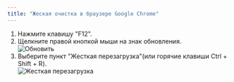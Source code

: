 ```yaml
---
title: "Жеская очистка в браузере Google Chrome"
---
```

1. Нажмите клавишу "F12".
2. Щелкните правой кнопкой мыши на знак обновления.  
![Обновить](\obnovlenie.PNG)
3. Выберите пункт "Жесткая перезагрузка"(или горячие клавиши Ctrl + Shift + R).  
![Жесткая перезагрузка](\end.PNG)